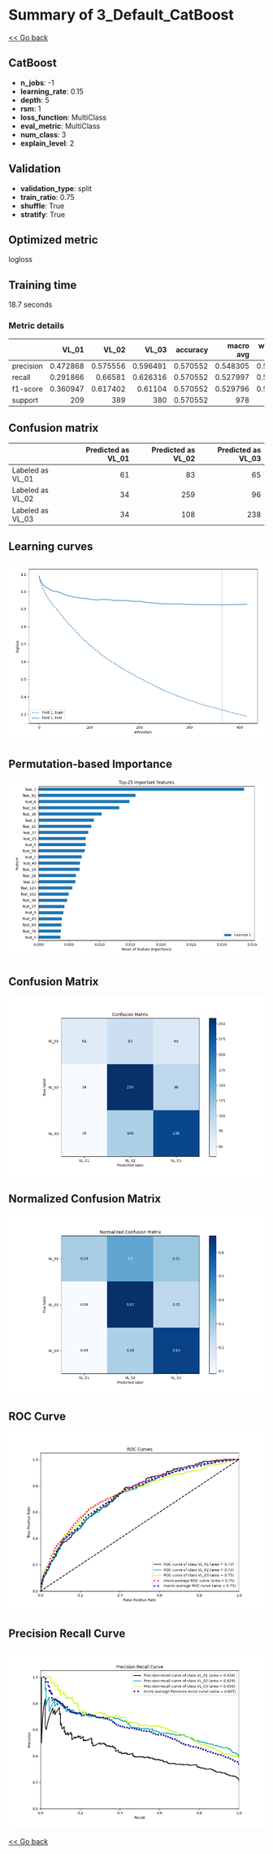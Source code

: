 # Summary of 3_Default_CatBoost

[<< Go back](../README.md)


## CatBoost
- **n_jobs**: -1
- **learning_rate**: 0.15
- **depth**: 5
- **rsm**: 1
- **loss_function**: MultiClass
- **eval_metric**: MultiClass
- **num_class**: 3
- **explain_level**: 2

## Validation
 - **validation_type**: split
 - **train_ratio**: 0.75
 - **shuffle**: True
 - **stratify**: True

## Optimized metric
logloss

## Training time

18.7 seconds

### Metric details
|           |      VL_01 |      VL_02 |      VL_03 |   accuracy |   macro avg |   weighted avg |   logloss |
|:----------|-----------:|-----------:|-----------:|-----------:|------------:|---------------:|----------:|
| precision |   0.472868 |   0.575556 |   0.596491 |   0.570552 |    0.548305 |       0.561746 |  0.923381 |
| recall    |   0.291866 |   0.66581  |   0.626316 |   0.570552 |    0.527997 |       0.570552 |  0.923381 |
| f1-score  |   0.360947 |   0.617402 |   0.61104  |   0.570552 |    0.529796 |       0.560125 |  0.923381 |
| support   | 209        | 389        | 380        |   0.570552 |  978        |     978        |  0.923381 |


## Confusion matrix
|                  |   Predicted as VL_01 |   Predicted as VL_02 |   Predicted as VL_03 |
|:-----------------|---------------------:|---------------------:|---------------------:|
| Labeled as VL_01 |                   61 |                   83 |                   65 |
| Labeled as VL_02 |                   34 |                  259 |                   96 |
| Labeled as VL_03 |                   34 |                  108 |                  238 |

## Learning curves
![Learning curves](learning_curves.png)

## Permutation-based Importance
![Permutation-based Importance](permutation_importance.png)
## Confusion Matrix

![Confusion Matrix](confusion_matrix.png)


## Normalized Confusion Matrix

![Normalized Confusion Matrix](confusion_matrix_normalized.png)


## ROC Curve

![ROC Curve](roc_curve.png)


## Precision Recall Curve

![Precision Recall Curve](precision_recall_curve.png)



[<< Go back](../README.md)
